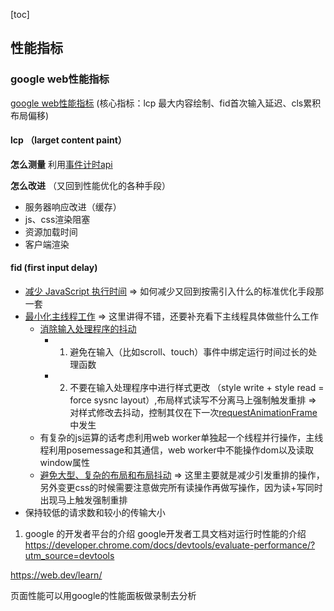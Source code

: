 [toc]

## 性能指标

### google web性能指标

[google web性能指标](https://juejin.cn/post/7026907443250593805)
(核心指标：lcp 最大内容绘制、fid首次输入延迟、cls累积布局偏移)

#### lcp （larget content paint）
   **怎么测量**
   利用[事件计时api](https://w3c.github.io/event-timing/)

   **怎么改进**  （又回到性能优化的各种手段）
- 服务器响应改进（缓存）
- js、css渲染阻塞
- 资源加载时间
- 客户端渲染

#### fid (first input delay)
- [减少 JavaScript 执行时间](https://web.dev/bootup-time/)
=> 如何减少又回到按需引入什么的标准优化手段那一套
- [最小化主线程工作](https://web.dev/mainthread-work-breakdown/) => 这里讲得不错，还要补充看下主线程具体做些什么工作
  - [消除输入处理程序的抖动](https://developers.google.com/web/fundamentals/performance/rendering/debounce-your-input-handlers)
     - 1. 避免在输入（比如scroll、touch）事件中绑定运行时间过长的处理函数 
     - 2. 不要在输入处理程序中进行样式更改 （style write + style read = force sysnc layout）,布局样式读写不分离马上强制触发重排 => 对样式修改去抖动，控制其仅在下一次[requestAnimationFrame](https://developer.mozilla.org/zh-CN/docs/Web/API/Window/requestAnimationFrame)中发生
  -  有复杂的js运算的话考虑利用web worker单独起一个线程并行操作，主线程利用posemessage和其通信，web worker中不能操作dom以及读取window属性
  -  [避免大型、复杂的布局和布局抖动](https://developers.google.com/web/fundamentals/performance/rendering/avoid-large-complex-layouts-and-layout-thrashing)  => 这里主要就是减少引发重排的操作，另外变更css的时候需要注意做完所有读操作再做写操作，因为读+写同时出现马上触发强制重排
- 保持较低的请求数和较小的传输大小

1. google 的开发者平台的介绍
google开发者工具文档对运行时性能的介绍
<https://developer.chrome.com/docs/devtools/evaluate-performance/?utm_source=devtools>

<https://web.dev/learn/>

 页面性能可以用google的性能面板做录制去分析
